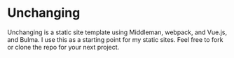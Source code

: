# Unchanging

Unchanging is a static site template using Middleman, webpack, and Vue.js, and Bulma. I use this as a starting point for my static sites. Feel free to fork or clone the repo for your next project.
